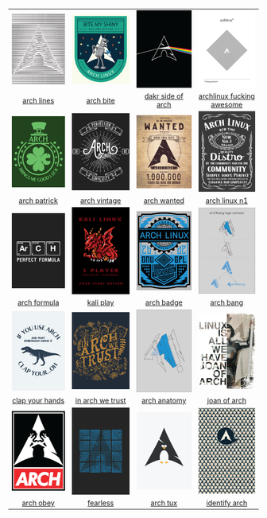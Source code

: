 |  |  |  |  |
| :---: | :---: | :---: | :---: |
| ![arch-lines](.meta/thumbnails/arch-lines.png) | ![arch-bite](.meta/thumbnails/arch-bite.png) | ![dakr-side-of-arch](.meta/thumbnails/dakr-side-of-arch.png) | ![archlinux-fucking-awesome](.meta/thumbnails/archlinux-fucking-awesome.png) |
| [arch lines](distro/arch/arch-lines.png) | [arch bite](distro/arch/arch-bite.png) | [dakr side of arch](distro/arch/dakr-side-of-arch.png) | [archlinux fucking awesome](distro/arch/archlinux-fucking-awesome.png) |
| ![arch-patrick](.meta/thumbnails/arch-patrick.png) | ![arch-vintage](.meta/thumbnails/arch-vintage.png) | ![arch-wanted](.meta/thumbnails/arch-wanted.png) | ![arch-linux-n1](.meta/thumbnails/arch-linux-n1.png) |
| [arch patrick](distro/arch/arch-patrick.png) | [arch vintage](distro/arch/arch-vintage.png) | [arch wanted](distro/arch/arch-wanted.png) | [arch linux n1](distro/arch/arch-linux-n1.png) |
| ![arch-formula](.meta/thumbnails/arch-formula.png) | ![kali-play](.meta/thumbnails/kali-play.png) | ![arch-badge](.meta/thumbnails/arch-badge.png) | ![arch-bang](.meta/thumbnails/arch-bang.png) |
| [arch formula](distro/arch/arch-formula.png) | [kali play](distro/arch/kali-play.png) | [arch badge](distro/arch/arch-badge.png) | [arch bang](distro/arch/arch-bang.png) |
| ![clap-your-hands](.meta/thumbnails/clap-your-hands.png) | ![in-arch-we-trust](.meta/thumbnails/in-arch-we-trust.png) | ![arch-anatomy](.meta/thumbnails/arch-anatomy.png) | ![joan-of-arch](.meta/thumbnails/joan-of-arch.png) |
| [clap your hands](distro/arch/clap-your-hands.png) | [in arch we trust](distro/arch/in-arch-we-trust.png) | [arch anatomy](distro/arch/arch-anatomy.png) | [joan of arch](distro/arch/joan-of-arch.png) |
| ![arch-obey](.meta/thumbnails/arch-obey.png) | ![fearless](.meta/thumbnails/fearless.png) | ![arch-tux](.meta/thumbnails/arch-tux.png) | ![identify-arch](.meta/thumbnails/identify-arch.png) |
| [arch obey](distro/arch/arch-obey.png) | [fearless](distro/arch/fearless.png) | [arch tux](distro/arch/arch-tux.png) | [identify arch](distro/arch/identify-arch.png) |

